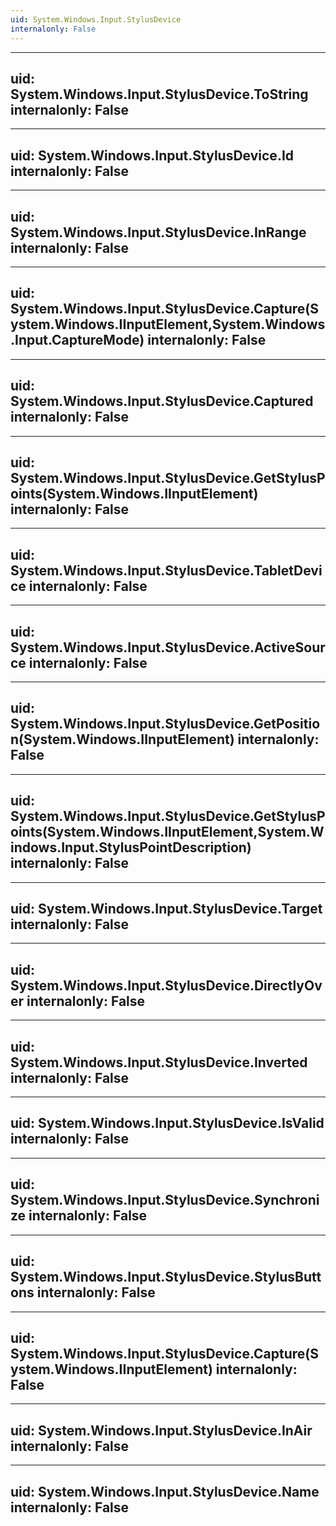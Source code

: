 ```yaml
---
uid: System.Windows.Input.StylusDevice
internalonly: False
---
```


---
uid: System.Windows.Input.StylusDevice.ToString
internalonly: False
---

---
uid: System.Windows.Input.StylusDevice.Id
internalonly: False
---

---
uid: System.Windows.Input.StylusDevice.InRange
internalonly: False
---

---
uid: System.Windows.Input.StylusDevice.Capture(System.Windows.IInputElement,System.Windows.Input.CaptureMode)
internalonly: False
---

---
uid: System.Windows.Input.StylusDevice.Captured
internalonly: False
---

---
uid: System.Windows.Input.StylusDevice.GetStylusPoints(System.Windows.IInputElement)
internalonly: False
---

---
uid: System.Windows.Input.StylusDevice.TabletDevice
internalonly: False
---

---
uid: System.Windows.Input.StylusDevice.ActiveSource
internalonly: False
---

---
uid: System.Windows.Input.StylusDevice.GetPosition(System.Windows.IInputElement)
internalonly: False
---

---
uid: System.Windows.Input.StylusDevice.GetStylusPoints(System.Windows.IInputElement,System.Windows.Input.StylusPointDescription)
internalonly: False
---

---
uid: System.Windows.Input.StylusDevice.Target
internalonly: False
---

---
uid: System.Windows.Input.StylusDevice.DirectlyOver
internalonly: False
---

---
uid: System.Windows.Input.StylusDevice.Inverted
internalonly: False
---

---
uid: System.Windows.Input.StylusDevice.IsValid
internalonly: False
---

---
uid: System.Windows.Input.StylusDevice.Synchronize
internalonly: False
---

---
uid: System.Windows.Input.StylusDevice.StylusButtons
internalonly: False
---

---
uid: System.Windows.Input.StylusDevice.Capture(System.Windows.IInputElement)
internalonly: False
---

---
uid: System.Windows.Input.StylusDevice.InAir
internalonly: False
---

---
uid: System.Windows.Input.StylusDevice.Name
internalonly: False
---
